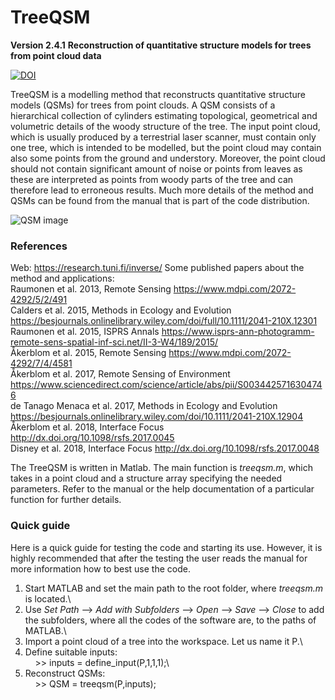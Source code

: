 # TreeQSM

**Version 2.4.1**
**Reconstruction of quantitative structure models for trees from point cloud data**

[![DOI](https://zenodo.org/badge/100592530.svg)](https://zenodo.org/badge/latestdoi/100592530)

TreeQSM is a modelling method that reconstructs quantitative structure models (QSMs) for trees from point clouds. A QSM consists of a hierarchical collection of cylinders estimating topological, geometrical and volumetric details of the woody structure of the tree. The input point cloud, which is usually produced by a terrestrial laser scanner, must contain only one tree, which is intended to be modelled, but the point cloud may contain also some points from the ground and understory. Moreover, the point cloud should not contain significant amount of noise or points from leaves as these are interpreted as points from woody parts of the tree and can therefore lead to erroneous results. Much more details of the method and QSMs can be found from the manual that is part of the code distribution.

![QSM image](https://github.com/InverseTampere/TreeQSM/raw/master/manual/fig_point_cloud_qsm.png)

### References

Web: https://research.tuni.fi/inverse/
Some published papers about the method and applications:  
Raumonen et al. 2013, Remote Sensing https://www.mdpi.com/2072-4292/5/2/491  
Calders et al. 2015, Methods in Ecology and Evolution https://besjournals.onlinelibrary.wiley.com/doi/full/10.1111/2041-210X.12301  
Raumonen et al. 2015, ISPRS Annals https://www.isprs-ann-photogramm-remote-sens-spatial-inf-sci.net/II-3-W4/189/2015/  
Åkerblom et al. 2015, Remote Sensing https://www.mdpi.com/2072-4292/7/4/4581  
Åkerblom et al. 2017, Remote Sensing of Environment https://www.sciencedirect.com/science/article/abs/pii/S0034425716304746  
de Tanago Menaca et al. 2017, Methods in Ecology and Evolution https://besjournals.onlinelibrary.wiley.com/doi/10.1111/2041-210X.12904  
Åkerblom et al. 2018, Interface Focus http://dx.doi.org/10.1098/rsfs.2017.0045   
Disney et al. 2018, Interface Focus http://dx.doi.org/10.1098/rsfs.2017.0048   

The TreeQSM is written in Matlab.
The main function is _treeqsm.m_, which takes in a point cloud and a structure array specifying the needed parameters. Refer to the manual or the help documentation of a particular function for further details.

### Quick guide

Here is a quick guide for testing the code and starting its use. However, it is highly recommended that after the testing the user reads the manual for more information how to best use the code.  

1) Start MATLAB and set the main path to the root folder, where _treeqsm.m_ is located.\
2) Use _Set Path_ --> _Add with Subfolders_ --> _Open_ --> _Save_ --> _Close_ to add the subfolders, where all the codes of the software are, to the paths of MATLAB.\
3) Import a point cloud of a tree into the workspace. Let us name it P.\
4) Define suitable inputs:\
  &nbsp; &nbsp; >> inputs = define_input(P,1,1,1);\
5) Reconstruct QSMs:\
  &nbsp; &nbsp; >> QSM = treeqsm(P,inputs);  
